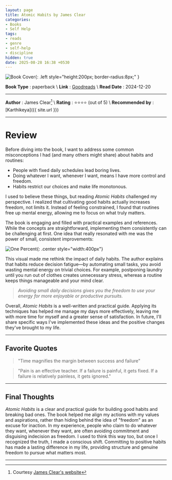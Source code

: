 ```yaml
---
layout: page
title: Atomic Habits by James Clear
categories:
- Books
- Self Help
tags:
- reads
- genre
- self-help
- discipline
hidden: true
date: 2025-08-28 16:38 +0530
---
```

![Book Cover](https://images-na.ssl-images-amazon.com/images/S/compressed.photo.goodreads.com/books/1655988385i/40121378.jpg){: .left style="height:200px; border-radius:8px;" }

**Book Type** : paperback \\
**Link** : [Goodreads](https://www.goodreads.com/book/show/40121378-atomic-habits) \\
**Read Date** : 2024-12-20

---

**Author** : James Clear[^wiki] \\
**Rating** : ⭐⭐⭐⭐ (out of 5) \\
**Recommended by** : [Karthikeya]({{ site.url }})

---

# Review

Before diving into the book, I want to address some common misconceptions I had (and many others might share) about habits and routines:

- People with fixed daily schedules lead boring lives.
- Doing whatever I want, whenever I want, means I have more control and freedom.
- Habits restrict our choices and make life monotonous.

I used to believe these things, but reading *Atomic Habits* challenged my perspective. I realized that cultivating good habits actually increases freedom, not limits it. Instead of feeling constrained, I found that routines free up mental energy, allowing me to focus on what truly matters.

The book is engaging and filled with practical examples and references. While the concepts are straightforward, implementing them consistently can be challenging at first. One idea that really resonated with me was the power of small, consistent improvements:

![One Percent](https://jamesclear.com/wp-content/uploads/2015/08/tiny-gains-graph.jpg){: .center style="width:400px"}

This visual made me rethink the impact of daily habits. The author explains that habits reduce decision fatigue—by automating small tasks, you avoid wasting mental energy on trivial choices. For example, postponing laundry until you run out of clothes creates unnecessary stress, whereas a routine keeps things manageable and your mind clear.

> *Avoiding small daily decisions gives you the freedom to use your energy for more enjoyable or productive pursuits.*

Overall, *Atomic Habits* is a well-written and practical guide. Applying its techniques has helped me manage my days more effectively, leaving me with more time for myself and a greater sense of satisfaction. In future, I'll share specific ways I've implemented these ideas and the positive changes they've brought to my life.

---

## Favorite Quotes

> "Time magnifies the margin between success and failure"

> "Pain is an effective teacher. If a failure is painful, it gets fixed. If a failure is relatively painless, it gets ignored."

---

## Final Thoughts
*Atomic Habits* is a clear and practical guide for building good habits and breaking bad ones. The book helped me align my actions with my values and aspirations, rather than hiding behind the idea of "freedom" as an excuse for inaction. In my experience, people who claim to do whatever they want, whenever they want, are often avoiding commitment and disguising indecision as freedom. I used to think this way too, but once I recognized the truth, I made a conscious shift. Committing to positive habits has made a lasting difference in my life, providing structure and genuine freedom to pursue what matters most.

---

[^wiki]: Courtesy [James Clear's website](https://jamesclear.com/about/)